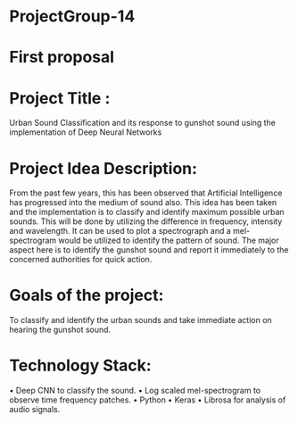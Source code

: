 # ProjectGroup-14

# First proposal

# Project Title : 
Urban Sound Classification and its response to gunshot sound using the implementation of Deep Neural Networks

# Project Idea Description:
From the past few years, this has been observed that Artificial Intelligence has progressed into the medium of sound also. This idea has been taken and the implementation is to classify and identify maximum possible urban sounds. This will be done by utilizing the difference in frequency, intensity and wavelength. It can be used to plot a spectrograph and a mel-spectrogram would be utilized to identify the pattern of sound. The major aspect here is to identify the gunshot sound and report it immediately to the concerned authorities for quick action.

# Goals of the project:
To classify and identify the urban sounds and take immediate action on hearing the gunshot sound.

# Technology Stack:
•	Deep CNN to classify the sound.
•	Log scaled mel-spectrogram to observe time frequency patches.
•	Python 
•	Keras
•	Librosa for analysis of audio signals.

